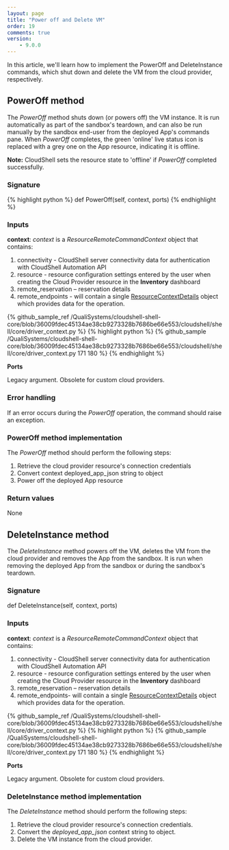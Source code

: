 ```yaml
---
layout: page
title: "Power off and Delete VM"
order: 19
comments: true
version:
    - 9.0.0
---
```


In this article, we'll learn how to implement the PowerOff and DeleteInstance commands, which shut down and delete the VM from the cloud provider, respectively.

## PowerOff method

The *PowerOff* method shuts down (or powers off) the VM instance. It is run automatically as part of the sandbox's teardown, and can also be run manually by the sandbox end-user from the deployed App's commands pane. When *PowerOff* completes, the green 'online' live status icon is replaced with a grey one on the App resource, indicating it is offline.

**Note:** CloudShell sets the resource state to 'offline' if *PowerOff* completed successfully.

### Signature

{% highlight python %}
def PowerOff(self, context, ports)
{% endhighlight %}

### Inputs

**context**: *context* is a *ResourceRemoteCommandContext* object that contains:

1. connectivity - CloudShell server connectivity data for authentication with CloudShell Automation API 
2. resource - resource configuration settings entered by the user when creating the Cloud Provider resource in the **Inventory** dashboard
3. remote_reservation – reservation details
4. remote_endpoints - will contain a single <a href="https://github.com/QualiSystems/cloudshell-shell-core/blob/36009fdec45134ae38cb9273328b7686be66e553/cloudshell/shell/core/driver_context.py#L38-L64" target="_blank">ResourceContextDetails</a> object which provides data for the operation.

{% github_sample_ref /QualiSystems/cloudshell-shell-core/blob/36009fdec45134ae38cb9273328b7686be66e553/cloudshell/shell/core/driver_context.py %}
{% highlight python %}
{% github_sample /QualiSystems/cloudshell-shell-core/blob/36009fdec45134ae38cb9273328b7686be66e553/cloudshell/shell/core/driver_context.py 171 180 %}
{% endhighlight %}

**Ports**

Legacy argument. Obsolete for custom cloud providers.

### Error handling

If an error occurs during the *PowerOff* operation, the command should raise an exception.

### PowerOff method implementation

The *PowerOff* method should perform the following steps:

1. Retrieve the cloud provider resource's connection credentials
2. Convert context deployed_app_json string to object
3. Power off the deployed App resource

### Return values

None

## DeleteInstance method

The *DeleteInstance* method powers off the VM, deletes the VM from the cloud provider and removes the App from the sandbox. It is run when removing the deployed App from the sandbox or during the sandbox's teardown. 

### Signature

def DeleteInstance(self, context, ports)

### Inputs

**context**: *context* is a *ResourceRemoteCommandContext* object that contains:

1. connectivity - CloudShell server connectivity data for authentication with CloudShell Automation API 
2. resource - resource configuration settings entered by the user when creating the Cloud Provider resource in the **Inventory** dashboard
3. remote_reservation – reservation details
4. remote_endpoints- will contain a single <a href="https://github.com/QualiSystems/cloudshell-shell-core/blob/36009fdec45134ae38cb9273328b7686be66e553/cloudshell/shell/core/driver_context.py#L171-L180" target="_blank">ResourceContextDetails</a> object which provides data for the operation.

{% github_sample_ref /QualiSystems/cloudshell-shell-core/blob/36009fdec45134ae38cb9273328b7686be66e553/cloudshell/shell/core/driver_context.py %}
{% highlight python %}
{% github_sample /QualiSystems/cloudshell-shell-core/blob/36009fdec45134ae38cb9273328b7686be66e553/cloudshell/shell/core/driver_context.py 171 180 %}
{% endhighlight %}

**Ports**

Legacy argument. Obsolete for custom cloud providers.

### DeleteInstance method implementation

The *DeleteInstance* method should perform the following steps:

1. Retrieve the cloud provider resource's connection credentials.
2. Convert the *deployed_app_json* context string to object.
3. Delete the VM instance from the cloud provider.

